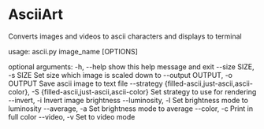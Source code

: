 # AsciiArt
Converts images and videos to ascii characters and displays to terminal

usage: ascii.py image_name [OPTIONS]

optional arguments:
  -h, --help            show this help message and exit
  --size SIZE, -s SIZE  Set size which image is scaled down to
  --output OUTPUT, -o OUTPUT
                        Save ascii image to text file
  --strategy {filled-ascii,just-ascii,ascii-color}, -S {filled-ascii,just-ascii,ascii-color}
                        Set strategy to use for rendering
  --invert, -i          Invert image brightness
  --luminosity, -l      Set brightness mode to luminosity
  --average, -a         Set brightness mode to average
  --color, -c           Print in full color
  --video, -v           Set to video mode
